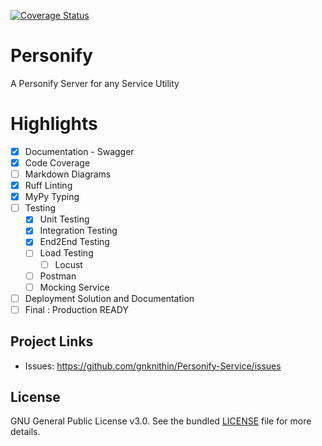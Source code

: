 [![Coverage Status](https://coveralls.io/repos/github/gnknithin/Personify-Service/badge.svg?branch=main)](https://coveralls.io/github/gnknithin/Personify-Service?branch=main)
# Personify
A Personify Server for any Service Utility

# Highlights
 - [x] Documentation - Swagger
 - [x] Code Coverage
 - [ ] Markdown Diagrams
 - [x] Ruff Linting
 - [x] MyPy Typing
 - [ ] Testing
    - [x] Unit Testing
    - [x] Integration Testing
    - [x] End2End Testing
    - [ ] Load Testing
        - [ ] Locust
    - [ ] Postman
    - [ ] Mocking Service
 - [ ] Deployment Solution and Documentation
 - [ ] Final : Production READY

## Project Links
- Issues: https://github.com/gnknithin/Personify-Service/issues

## License
GNU General Public License v3.0. See the bundled [LICENSE](https://github.com/gnknithin/Personify-Service/blob/main/LICENSE) file for more details.